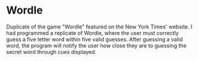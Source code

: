# Wordle
Duplicate of the game "Wordle" featured on the New York Times' website. I had programmed a replicate of Wordle, where the user must correctly guess a five letter word within five valid guesses. After guessing a valid word, the program will notify the user how close they are to guessing the secret word through cues displayed. 
